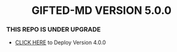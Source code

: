 <h1 align="center"> GIFTED-MD VERSION 5.0.0  </h1>
<p align="center">  

### THIS REPO IS UNDER UPGRADE
- [CLICK HERE]() to Deploy Version 4.0.0
